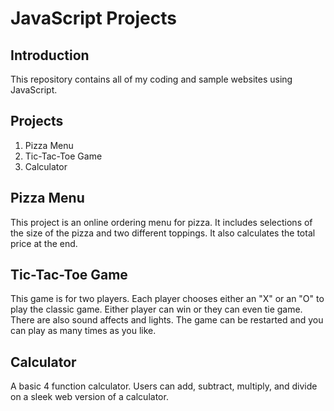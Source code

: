 # JavaScript Projects
## Introduction
This repository contains all of my coding and sample websites using JavaScript.

## Projects
1. Pizza Menu
2. Tic-Tac-Toe Game
3. Calculator

## Pizza Menu
This project is an online ordering menu for pizza. It includes selections of the size of the pizza and two different toppings. It also calculates the total price at the end.

## Tic-Tac-Toe Game
This game is for two players. Each player chooses either an "X" or an "O" to play the classic game. Either player can win or they can even tie game. There are also sound affects and lights. The game can be restarted and you can play as many times as you like.

## Calculator
A basic 4 function calculator. Users can add, subtract, multiply, and divide on a sleek web version of a calculator.
